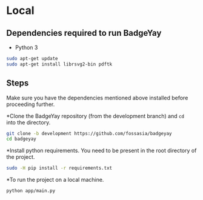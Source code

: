 # Local

## Dependencies required to run BadgeYay

* Python 3
```sh
sudo apt-get update
sudo apt-get install librsvg2-bin pdftk
```

## Steps

Make sure you have the dependencies mentioned above installed before proceeding further.

*Clone the BadgeYay repository (from the development branch) and ```cd ``` into the directory.
```sh
git clone -b development https://github.com/fossasia/badgeyay
cd badgeyay
```

*Install python requirements. You need to be present in the root directory of the project.

```sh
sudo -H pip install -r requirements.txt
```

*To run the project on a local machine.
```sh
python app/main.py
```


